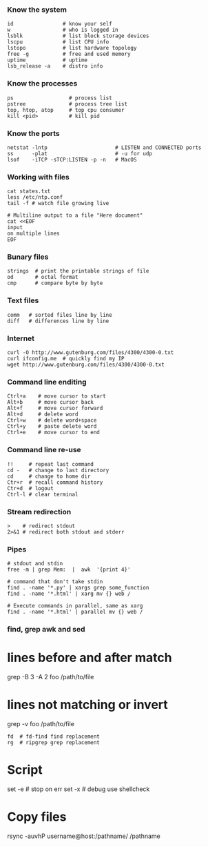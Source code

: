 ### Know the system

```
id                # know your self
w                 # who is logged in
lsblk             # list block storage devices
lscpu             # list CPU info
lstopo            # list hardware topology
free -g           # free and used memory
uptime            # uptime
lsb_release -a    # distro info
```

### Know the processes

```
ps                  # process list
pstree              # process tree list
top, htop, atop     # top cpu consumer
kill <pid>          # kill pid
```
### Know the ports

```
netstat -lntp                      # LISTEN and CONNECTED ports
ss      -plat                      # -u for udp
lsof    -iTCP -sTCP:LISTEN -p -n   # MacOS
```


### Working with files

```
cat states.txt
less /etc/ntp.conf
tail -f # watch file growing live

# Multiline output to a file "Here document"
cat <<EOF
input 
on multiple lines
EOF

```

### Bunary files

```
strings  # print the printable strings of file
od       # octal format
cmp      # compare byte by byte
```

### Text files

```
comm   # sorted files line by line
diff   # differences line by line

```

### Internet

```
curl -O http://www.gutenburg.com/files/4300/4300-0.txt
curl ifconfig.me  # quickly find my IP
wget http://www.gutenburg.com/files/4300/4300-0.txt
```

### Command line enditing

```
Ctrl+a    # move cursor to start
Alt+b     # move cursor back
Alt+f     # move cursor forward
Alt+d     # delete word
Ctrl+w    # delete word+space
Ctrl+y    # paste delete word
Ctrl+e    # move cursor to end
```

###  Command line re-use

```
!!     # repeat last command
cd -   # change to last directory
cd     # change to home dir
Ctr+r  # recall command history
Ctr+d  # logout
Ctrl-l # clear terminal
```

### Stream redirection

```
>    # redirect stdout
2>&1 # redirect both stdout and stderr
```

### Pipes

```
# stdout and stdin
free -m | grep Mem:  |  awk  '{print 4}'

# command that don't take stdin
find . -name '*.py' | xargs grep some_function
find . -name '*.html' | xarg mv {} web /

# Execute commands in parallel, same as xarg
find . -name '*.html' | parallel mv {} web /
```

###  find, grep awk and sed
# lines before and after match
grep -B 3 -A 2 foo /path/to/file
# lines not matching or invert
grep -v foo /path/to/file
```
fd  # fd-find find replacement
rg  # ripgrep grep replacement
```
# Script
set -e # stop on err
set -x # debug
use shellcheck

# Copy files
rsync -auvhP username@host:/pathname/ /pathname
